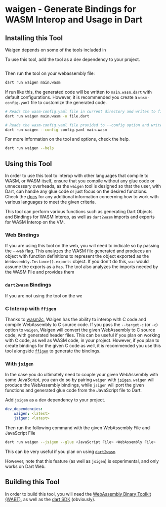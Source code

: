 # waigen - Generate Bindings for WASM Interop and Usage in Dart

## Installing this Tool
Waigen depends on some of the tools included in 

To use this tool, add the tool as a dev dependency to your project.
```yaml
```

Then run the tool on your webassembly file:
```bash
dart run waigen main.wasm
```

If run like this, the generated code will be written to `main.wasm.dart` with default configurations. However, it is recommended you create a `wasm-config.yaml` file to customize the generated code.

```bash
# Reads the wasm-config.yaml file in current directory and writes to file.dart
dart run waigen main.wasm -o file.dart 

# Reads the wasm-config.yaml file provided to --config option and writes to file provided in config
dart run waigen --config config.yaml main.wasm 
```

For more information on the tool and options, check the help.
```bash
dart run waigen --help
```

## Using this Tool
In order to use this tool to interop with other languages that compile to WASM, or WASM itself, ensure that you compile without any glue code or unnecessary overheads, as the `waigen` tool is designed so that the user, with Dart, can handle any glue code or just focus on the desired functions. 
Check the [docs](./docs/) for any additional information concerning how to work with various languages to meet the given criteria.

This tool can perform various functions such as generating Dart Objects and Bindings for WASM Interop, as well as `dart2wasm` imports and exports for WASM Interop on the VM.

### Web Bindings
If you are using this tool on the web, you will need to indicate so by passing the `--web` flag. 
This analyzes the WASM file generated and produces an object with function definitions to represent the object exported as the `WebAssembly.Instance().exports` object. If you don't do this, `wai` would assume the exports as a `Map`. The tool also analyzes the imports needed by the WASM File and provides them 

### `dart2wasm` Bindings
If you are not using the tool on the we

### C Interop with `ffigen`
Thanks to [wasm2c](https://github.com/WebAssembly/wabt), Waigen has the ability to interop with C code and compile WebAssembly to C source code. If you pass the `--target-c` (or `-c`) option to `waigen`, Waigen will convert the given WebAssembly to C source code, with generated header files. This can be useful if you plan on working with C code, as well as WASM code, in your project. However, if you plan to create bindings for the given C code as well, it is recommended you use this tool alongside [`ffigen`](https://pub.dev/packages/ffigen) to generate the bindings.

### With `jsigen`
In the case you do ultimately need to couple your given WebAssembly with some JavaScript, you can do so by pairing `waigen` with [`jsigen`](https://pub.dev/packages/jsigen). `waigen` will produce the WebAssembly bindings, while `jsigen` will port the given functions and generated glue code from the JavaScript file to Dart.

Add `jsigen` as a dev dependency to your project.
```yaml
dev_dependencies:
    waigen: <latest>
    jsigen: <latest>
```

Then run the following command with the given WebAssembly File and JavaScript File
```bash
dart run waigen --jsigen --glue <JavaScript File> <WebAssembly File> 
```

This can be very useful if you plan on using [`dart2wasm`](). 

However, note that this feature (as well as `jsigen`) is experimental, and only works on Dart Web.

## Building this Tool
In order to build this tool, you will need the [WebAssembly Binary Toolkit (WABT)](https://github.com/WebAssembly/wabt), as well as the [dart SDK]() (obviously).
